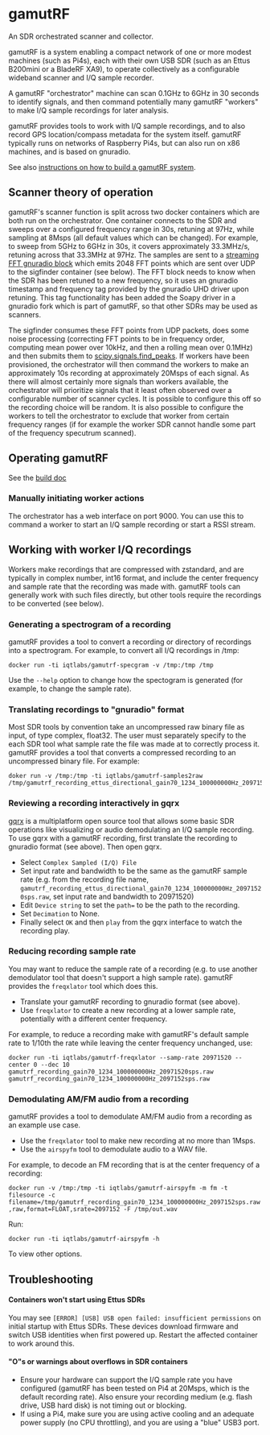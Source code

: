 # gamutRF

An SDR orchestrated scanner and collector.

gamutRF is a system enabling a compact network of one or more modest machines (such as Pi4s), each with their own USB SDR (such as an Ettus 
B200mini or a BladeRF XA9), to operate collectively as a configurable wideband scanner and I/Q sample recorder. 

A gamutRF "orchestrator" machine can scan 0.1GHz to 6GHz in 30 seconds to identify signals, and then command potentially many gamutRF "workers" to make I/Q sample recordings for later analysis. 

gamutRF provides tools to work with I/Q sample recordings, and to also record GPS location/compass metadata for the system itself. gamutRF typically runs on networks of Raspberry Pi4s, but can also run on x86 machines, and is based on gnuradio.

See also [instructions on how to build a gamutRF system](BUILD.md).

## Scanner theory of operation

gamutRF's scanner function is split across two docker containers which are both run on the orchestrator. One container connects to the SDR and sweeps over a configured frequency range in 30s, retuning at 97Hz, while sampling at 8Msps (all default values which can be changed). For example, to sweep from 5GHz to 6GHz in 30s, it covers approximately 33.3MHz/s, retuning across that 33.3MHz at 97Hz. The samples are sent to a [streaming FFT gnuradio block](https://github.com/ThomasHabets/gr-habets39) which emits 2048 FFT points which are sent over UDP to the sigfinder container (see below). The FFT block needs to know when the SDR has been retuned to a new frequency, so it uses an gnuradio timestamp and frequency tag provided by the gnuradio UHD driver upon retuning. This tag functionality has been added the Soapy driver in a gnuradio fork which is part of gamutRF, so that other SDRs may be used as scanners.

The sigfinder consumes these FFT points from UDP packets, does some noise processing (correcting FFT points to be in frequency order, computing mean power over 10kHz, and then a rolling mean over 0.1MHz) and then submits them to [scipy.signals.find_peaks](https://docs.scipy.org/doc/scipy/reference/generated/scipy.signal.find_peaks.html). If workers have been provisioned, the orchestrator will then command the workers to make an approximately 10s recording at approximately 20Msps of each signal. As there will almost certainly more signals than workers available, the orchestrator will prioritize signals that it least often observed over a configurable number of scanner cycles. It is possible to configure this off so the recording choice will be random. It is also possible to configure the workers to tell the orchestrator to exclude that worker from certain frequency ranges (if for example the worker SDR cannot handle some part of the frequency specutrum scanned).

## Operating gamutRF

See the [build doc](BUILD.md)

### Manually initiating worker actions

The orchestrator has a web interface on port 9000. You can use this to command a worker to start an I/Q sample recording or start a RSSI stream.

## Working with worker I/Q recordings

Workers make recordings that are compressed with zstandard, and are typically in complex number, int16 format, and include the center frequency and sample rate that the recording was made with. gamutRF tools can generally work with such files directly, but other tools require the recordings to be converted (see below). 

### Generating a spectrogram of a recording

gamutRF provides a tool to convert a recording or directory of recordings into a spectrogram. For example, to convert all I/Q recordings in /tmp:

```docker run -ti iqtlabs/gamutrf-specgram -v /tmp:/tmp /tmp```

Use the ```--help``` option to change how the spectogram is generated (for example, to change the sample rate).

### Translating recordings to "gnuradio" format

Most SDR tools by convention take an uncompressed raw binary file as input, of type complex, float32. The user must separately specify to the each SDR tool what sample rate the file was made at to correctly process it. gamutRF provides a tool that converts a compressed recording to an uncompressed binary file. For example:

```
doker run -v /tmp:/tmp -ti iqtlabs/gamutrf-samples2raw /tmp/gamutrf_recording_ettus_directional_gain70_1234_100000000Hz_20971520sps.s16.zst
```

### Reviewing a recording interactively in gqrx

[gqrx](https://gqrx.dk/) is a multiplatform open source tool that allows some basic SDR operations like visualizing or audio demodulating an I/Q sample recording. To use gqrx with a gamutRF recording, first translate the recording to gnuradio format (see above). Then open gqrx.

* Select ```Complex Sampled (I/Q) File``` 
* Set input rate and bandwidth to be the same as the gamutRF sample rate (e.g. from the recording file name, 
```gamutrf_recording_ettus_directional_gain70_1234_100000000Hz_20971520sps.raw```, set input rate and bandwidth to 20971520)
* Edit ```Device string``` to set the ```path=``` to be the path to the recording. 
* Set ```Decimation``` to None. 
* Finally select ```OK``` and then ```play``` from the gqrx interface to watch the recording play.

### Reducing recording sample rate

You may want to reduce the sample rate of a recording (e.g. to use another demodulator tool that doesn't support a high sample rate). gamutRF provides the ```freqxlator``` tool which does this. 

* Translate your gamutRF recording to gnuradio format (see above). 
* Use ```freqxlator``` to create a new recording at a lower sample rate, potentially with a different center frequency. 

For example, to reduce a recording make with gamutRF's default sample rate to 1/10th the rate while leaving the center frequency unchanged, use:

```docker run -ti iqtlabs/gamutrf-freqxlator --samp-rate 20971520 --center 0 --dec 10 gamutrf_recording_gain70_1234_100000000Hz_20971520sps.raw gamutrf_recording_gain70_1234_100000000Hz_2097152sps.raw```

### Demodulating AM/FM audio from a recording

gamutRF provides a tool to demodulate AM/FM audio from a recording as an example use case.

* Use the ```freqxlator``` tool to make new recording at no more than 1Msps. 
* Use the ```airspyfm``` tool to demodulate audio to a WAV file.

For example, to decode an FM recording that is at the center frequency of a recording:

```docker run -v /tmp:/tmp -ti iqtlabs/gamutrf-airspyfm -m fm -t filesource -c filename=/tmp/gamutrf_recording_gain70_1234_100000000Hz_2097152sps.raw,raw,format=FLOAT,srate=2097152 -F /tmp/out.wav```

Run:

```docker run -ti iqtlabs/gamutrf-airspyfm -h```

To view other options.

## Troubleshooting

#### Containers won't start using Ettus SDRs

You may see ```[ERROR] [USB] USB open failed: insufficient permissions``` on initial startup with Ettus SDRs. These devices download firmware and switch USB identities when first powered up. Restart the affected container to work around this.

#### "O"s or warnings about overflows in SDR containers

* Ensure your hardware can support the I/Q sample rate you have configured (gamutRF has been tested on Pi4 at 20Msps, which is the default recording rate). Also ensure your recording medium (e.g. flash drive, USB hard disk) is not timing out or blocking.
* If using a Pi4, make sure you are using active cooling and an adequate power supply (no CPU throttling), and you are using a "blue" USB3 port.

